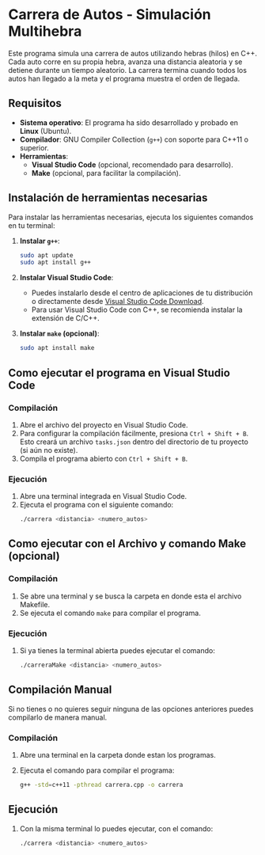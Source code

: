 # Carrera de Autos - Simulación Multihebra

Este programa simula una carrera de autos utilizando hebras (hilos) en C++. Cada auto corre en su propia hebra, avanza una distancia aleatoria y se detiene durante un tiempo aleatorio. La carrera termina cuando todos los autos han llegado a la meta y el programa muestra el orden de llegada.

## Requisitos

- **Sistema operativo**: El programa ha sido desarrollado y probado en **Linux** (Ubuntu).
- **Compilador**: GNU Compiler Collection (`g++`) con soporte para C++11 o superior.
- **Herramientas**:
    - **Visual Studio Code** (opcional, recomendado para desarrollo).
    - **Make** (opcional, para facilitar la compilación).

## Instalación de herramientas necesarias

Para instalar las herramientas necesarias, ejecuta los siguientes comandos en tu terminal:

1. **Instalar `g++`**:
    ```bash
    sudo apt update
    sudo apt install g++
    ```

2. **Instalar Visual Studio Code**:
   - Puedes instalarlo desde el centro de aplicaciones de tu distribución o directamente desde [Visual Studio Code Download](https://code.visualstudio.com/Download).
   - Para usar Visual Studio Code con C++, se recomienda instalar la extensión de C/C++.

3. **Instalar `make` (opcional)**:
    ```bash
    sudo apt install make
    ```

## Como ejecutar el programa en Visual Studio Code

### Compilación

1. Abre el archivo del proyecto en Visual Studio Code.
2. Para configurar la compilación fácilmente, presiona `Ctrl + Shift + B`. Esto creará un archivo `tasks.json` dentro del directorio de tu proyecto (si aún no existe).
3. Compila el programa abierto con `Ctrl + Shift + B`.

### Ejecución

1. Abre una terminal integrada en Visual Studio Code.
2. Ejecuta el programa con el siguiente comando:
   ```bash
   ./carrera <distancia> <numero_autos>
   ```

## Como ejecutar con el Archivo y comando  Make (opcional)

### Compilación

1. Se abre una terminal y se busca la carpeta en donde esta el archivo Makefile.
2. Se ejecuta el comando `make` para compilar el programa.

### Ejecución

1. Si ya tienes la terminal abierta puedes ejecutar el comando: 
   
   ```bash
   ./carreraMake <distancia> <numero_autos>
   ```

## Compilación Manual

Si no tienes o no quieres seguir ninguna de las opciones anteriores puedes compilarlo de manera manual.

### Compilación

1. Abre una terminal en la carpeta donde estan los programas.
2. Ejecuta el comando para compilar el programa:

   ```bash
   g++ -std=c++11 -pthread carrera.cpp -o carrera
   ```

## Ejecución

1. Con la misma terminal lo puedes ejecutar, con el comando: 

   ```bash
   ./carrera <distancia> <numero_autos>
   ```